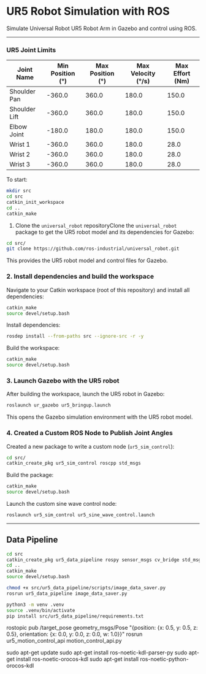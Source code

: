 # UR5 Robot Simulation with ROS

Simulate Universal Robot UR5 Robot Arm in Gazebo and control using ROS.

---

### UR5 Joint Limits

| Joint Name | Min Position (°) | Max Position (°) | Max Velocity (°/s) | Max Effort (Nm) | 
| --- | --- | --- | --- | --- | 
| Shoulder Pan | -360.0 | 360.0 | 180.0 | 150.0 | 
| Shoulder Lift | -360.0 | 360.0 | 180.0 | 150.0 | 
| Elbow Joint | -180.0 | 180.0 | 180.0 | 150.0 | 
| Wrist 1 | -360.0 | 360.0 | 180.0 | 28.0 | 
| Wrist 2 | -360.0 | 360.0 | 180.0 | 28.0 | 
| Wrist 3 | -360.0 | 360.0 | 180.0 | 28.0 | 

To start:

```bash
mkdir src
cd src
catkin_init_workspace
cd ..
catkin_make
```

1. Clone the `universal_robot` repositoryClone the `universal_robot` package to get the UR5 robot model and its dependencies for Gazebo:

```bash
cd src/
git clone https://github.com/ros-industrial/universal_robot.git
```

This provides the UR5 robot model and control files for Gazebo.

### 2. Install dependencies and build the workspace 

Navigate to your Catkin workspace (root of this repository) and install all dependencies:


```bash
catkin_make
source devel/setup.bash
```

Install dependencies:


```bash
rosdep install --from-paths src --ignore-src -r -y
```

Build the workspace:


```bash
catkin_make
source devel/setup.bash
```

### 3. Launch Gazebo with the UR5 robot 

After building the workspace, launch the UR5 robot in Gazebo:


```bash
roslaunch ur_gazebo ur5_bringup.launch
```

This opens the Gazebo simulation environment with the UR5 robot model.

### 4. Created a Custom ROS Node to Publish Joint Angles 
Created a new package to write a custom node (`ur5_sim_control`):

```bash
cd src/
catkin_create_pkg ur5_sim_control roscpp std_msgs
```

Build the package:


```bash
catkin_make
source devel/setup.bash
```

Launch the custom sine wave control node:


```bash
roslaunch ur5_sim_control ur5_sine_wave_control.launch
```

---

## Data Pipeline

```bash
cd src
catkin_create_pkg ur5_data_pipeline rospy sensor_msgs cv_bridge std_msgs
cd ..
catkin_make
source devel/setup.bash
```


```bash
chmod +x src/ur5_data_pipeline/scripts/image_data_saver.py
rosrun ur5_data_pipeline image_data_saver.py
```


```bash
python3 -m venv .venv
source .venv/bin/activate
pip install src/ur5_data_pipeline/requirements.txt 
```

rostopic pub /target_pose geometry_msgs/Pose "{position: {x: 0.5, y: 0.5, z: 0.5}, orientation: {x: 0.0, y: 0.0, z: 0.0, w: 1.0}}"
rosrun ur5_motion_control_api motion_control_api.py


sudo apt-get update
sudo apt-get install ros-noetic-kdl-parser-py
sudo apt-get install ros-noetic-orocos-kdl
sudo apt-get install ros-noetic-python-orocos-kdl
